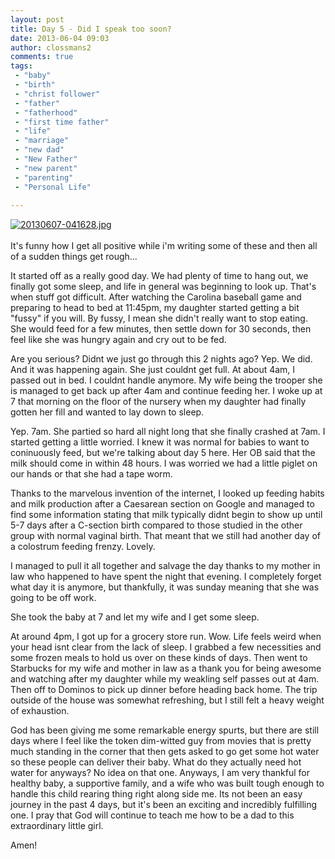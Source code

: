 ```yaml
---
layout: post
title: Day 5 - Did I speak too soon?
date: 2013-06-04 09:03
author: clossmans2
comments: true
tags: 
 - "baby"
 - "birth"
 - "christ follower"
 - "father"
 - "fatherhood"
 - "first time father"
 - "life"
 - "marriage"
 - "new dad"
 - "New Father"
 - "new parent"
 - "parenting"
 - "Personal Life"
 
---
```

<a href="http://sethclossman.com/blog/wp-content/uploads/2013/06/20130607-041628.jpg"><img src="http://sethclossman.com/blog/wp-content/uploads/2013/06/20130607-041628.jpg" alt="20130607-041628.jpg" class="alignnone size-full" /></a><br /><br />It's funny how I get all positive while i'm writing some of these and then all of a sudden things get rough...

<!--more-->

It started off as a really good day.  We had plenty of time to hang out, we finally got some sleep, and life in general was beginning to look up.  That's when stuff got difficult.  After watching the Carolina baseball game and preparing to head to bed at 11:45pm, my daughter started getting a bit "fussy" if you will.  By fussy, I mean she didn't really want to stop eating.  She would feed for a few minutes, then settle down for 30 seconds, then feel like she was hungry again and cry out to be fed.

Are you serious?  Didnt we just go through this 2 nights ago?  Yep.  We did.  And it was happening again.  She just couldnt get full.  At about 4am, I passed out in bed.  I couldnt handle anymore.  My wife being the trooper she is managed to get back up after 4am and continue feeding her.  I woke up at 7 that morning on the floor of the nursery when my daughter had finally gotten her fill and wanted to lay down to sleep.  

Yep.  7am.  She partied so hard all night long that she finally crashed at 7am.  I started getting a little worried.  I knew it was normal for babies to want to coninuously feed, but we're talking about day 5 here.  Her OB said that the milk should come in within 48 hours.  I was worried we had a little piglet on our hands or that she had a tape worm.

Thanks to the marvelous invention of the internet, I looked up feeding habits and milk production after a Caesarean section on Google and managed to find some information stating that milk typically didnt begin to show up until 5-7 days after a C-section birth compared to those studied in the other group with normal vaginal birth.  That meant that we still had another day of a colostrum feeding frenzy.  Lovely.  

I managed to pull it all together and salvage the day thanks to my mother in law who happened to have spent the night that evening.  I completely forget what day it is anymore, but thankfully, it was sunday meaning that she was going to be off work.  

She took the baby at 7 and let my wife and I get some sleep.

At around 4pm, I got up for a grocery store run.  Wow.  Life feels weird when your head isnt clear from the lack of sleep.  I grabbed a few necessities and some frozen meals to hold us over on these kinds of days.  Then went to Starbucks for my wife and mother in law as a thank you for being awesome and watching after my daughter while my weakling self passes out at 4am.  Then off to Dominos to pick up dinner before heading back home.  The trip outside of the house was somewhat refreshing, but I still felt a heavy weight of exhaustion.

God has been giving me some remarkable energy spurts, but there are still days where I feel like the token dim-witted guy from movies that is pretty much standing in the corner that then gets asked to go get some hot water so these people can deliver their baby.  What do they actually need hot water for anyways?  No idea on that one.  Anyways, I am very thankful for healthy baby, a supportive family, and a wife who was built tough enough to handle this child rearing thing right along side me.  Its not been an easy journey in the past 4 days, but it's been an exciting and incredibly fulfilling one.  I pray that God will continue to teach me how to be a dad to this extraordinary little girl.

Amen!
